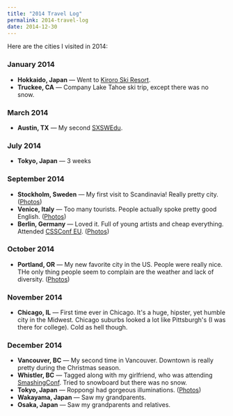 ```yaml
---
title: "2014 Travel Log"
permalink: 2014-travel-log
date: 2014-12-30
---
```


Here are the cities I visited in 2014:

### January 2014

- **Hokkaido, Japan** — Went to [Kiroro Ski  Resort](http://www.kiroro.co.jp/en/winter/).
- **Truckee, CA** — Company Lake Tahoe ski trip, except there was no snow.

### March 2014

- **Austin, TX** — My second [SXSWEdu](http://sxswedu.com/).

### July 2014

- **Tokyo, Japan** — 3 weeks

### September 2014

- **Stockholm, Sweden** — My first visit to Scandinavia! Really pretty city. ([Photos](https://www.flickr.com/photos/chibicode/sets/72157647587142756/))
- **Venice, Italy** — Too many tourists. People actually spoke pretty good English. ([Photos](https://www.flickr.com/photos/chibicode/sets/72157647587142756/))
- **Berlin, Germany** — Loved it. Full of young artists and cheap everything. Attended [CSSConf EU](http://2014.cssconf.eu/). ([Photos](https://www.flickr.com/photos/chibicode/sets/72157647587142756/))

### October 2014

- **Portland, OR** — My new favorite city in the US. People were really nice. THe only thing people seem to complain are the weather and lack of diversity. ([Photos](https://www.flickr.com/photos/chibicode/sets/72157648183025019/))

### November 2014

- **Chicago, IL** — First time ever in Chicago. It's a huge, hipster, yet humble city in the Midwest. Chicago suburbs looked a lot like Pittsburgh's (I was there for college). Cold as hell though.

### December 2014

- **Vancouver, BC** — My second time in Vancouver. Downtown is really pretty during the Christmas season.
- **Whistler, BC** — Tagged along with my girlfriend, who was attending [SmashingConf](http://smashingconf.com/whistler-2014/). Tried to snowboard but there was no snow.
- **Tokyo, Japan** — Roppongi had gorgeous illuminations. ([Photos](https://www.flickr.com/photos/chibicode/sets/72157647660753243/))
- **Wakayama, Japan** — Saw my grandparents.
- **Osaka, Japan** — Saw my grandparents and relatives.
